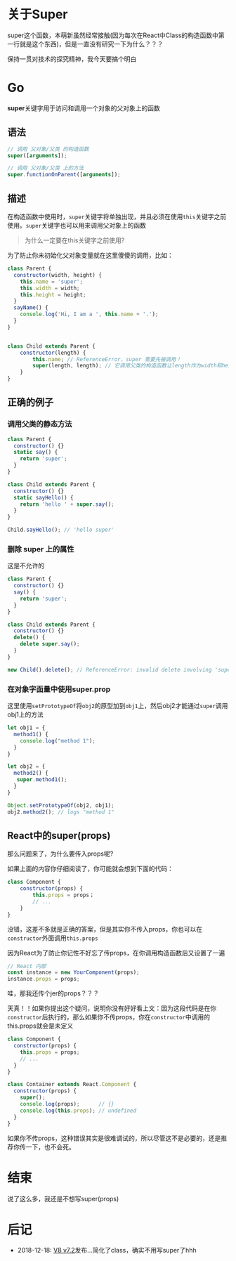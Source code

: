 # 关于Super

super这个函数，本萌新虽然经常接触(因为每次在React中Class的构造函数中第一行就是这个东西)，但是一直没有研究一下为什么？？？

保持一贯对技术的探究精神，我今天要搞个明白

# Go

**super**关键字用于访问和调用一个对象的父对象上的函数

## 语法

```javascript
// 调用 父对象/父类 的构造函数
super([arguments]); 

// 调用 父对象/父类 上的方法
super.functionOnParent([arguments]);
```

## 描述

在构造函数中使用时，`super`关键字将单独出现，并且必须在使用`this`关键字之前使用。`super`关键字也可以用来调用父对象上的函数

> 为什么一定要在this关键字之前使用?

为了防止你未初始化父对象变量就在这里傻傻的调用，比如：

```javascript
class Parent {
  constructor(width, height) {
    this.name = 'super';
    this.width = width;
    this.height = height;
  }
  sayName() {
    console.log('Hi, I am a ', this.name + '.');
  }
}


class Child extends Parent {
    constructor(length) {
        this.name; // ReferenceError，super 需要先被调用！
        super(length, length); // 它调用父类的构造函数让length作为width和height
    }
}

```

## 正确的例子

### 调用父类的静态方法

```javascript
class Parent {
  constructor() {}
  static say() {
    return 'super';
  }
}

class Child extends Parent {
  constructor() {}
  static sayHello() {
    return 'hello ' + super.say();
  }
}

Child.sayHello(); // 'hello super'
```

### 删除 super 上的属性

这是不允许的

```javascript
class Parent {
  constructor() {}
  say() {
    return 'super';
  }
}

class Child extends Parent {
  constructor() {}
  delete() {
    delete super.say();
  }
}

new Child().delete(); // ReferenceError: invalid delete involving 'super'.
```

### 在对象字面量中使用super.prop

这里使用`setPrototypeOf`将`obj2`的原型加到`obj1`上，然后obj2才能通过`super`调用obj1上的方法

```javascript
let obj1 = {
  method1() {
    console.log("method 1");
  }
}

let obj2 = {
  method2() {
   super.method1();
  }
}

Object.setPrototypeOf(obj2, obj1);
obj2.method2(); // logs "method 1"
```

## React中的super(props)

那么问题来了，为什么要传入props呢?

如果上面的内容你仔细阅读了，你可能就会想到下面的代码：

```javascript
class Component {
    constructor(props) {
        this.props = props；
        // ...
    }
}
```

没错，这差不多就是正确的答案，但是其实你不传入props，你也可以在`constructor`外面调用`this.props`

因为React为了防止你记性不好忘了传props，在你调用构造函数后又设置了一遍

```javascript
// React 内部
const instance = new YourComponent(props);
instance.props = props;
```

哇，那我还传个jer的props？？？

天真！！如果你提出这个疑问，说明你没有好好看上文：因为这段代码是在你`constructor`后执行的，那么如果你不传props，你在`constructor`中调用的this.props就会是未定义

```javascript
class Component {
  constructor(props) {
    this.props = props;
    // ...
  }
}

class Container extends React.Component {
  constructor(props) {
    super();
    console.log(props);      // {}
    console.log(this.props); // undefined
  }
}
```

如果你不传props，这种错误其实是很难调试的，所以尽管这不是必要的，还是推荐你传一下，也不会死。

# 结束

说了这么多，我还是不想写super(props)

# 后记

+ 2018-12-18: [V8 v7.2]('https://v8.js.cn/blog/v8-release-72/')发布...简化了class，确实不用写super了hhh 
